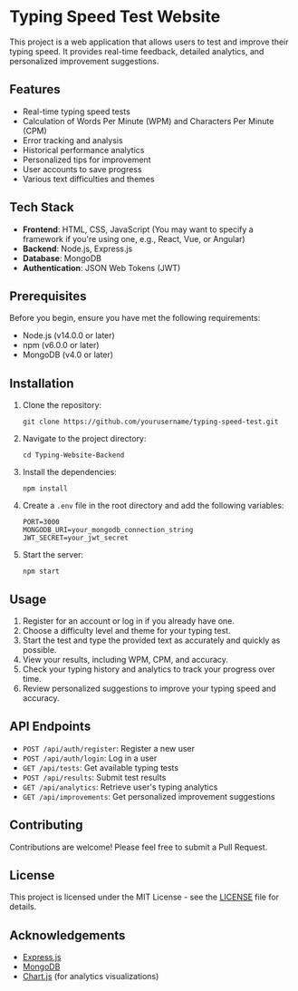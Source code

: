 # Typing Speed Test Website

This project is a web application that allows users to test and improve their typing speed. It provides real-time feedback, detailed analytics, and personalized improvement suggestions.

## Features

- Real-time typing speed tests
- Calculation of Words Per Minute (WPM) and Characters Per Minute (CPM)
- Error tracking and analysis
- Historical performance analytics
- Personalized tips for improvement
- User accounts to save progress
- Various text difficulties and themes

## Tech Stack

- **Frontend**: HTML, CSS, JavaScript (You may want to specify a framework if you're using one, e.g., React, Vue, or Angular)
- **Backend**: Node.js, Express.js
- **Database**: MongoDB
- **Authentication**: JSON Web Tokens (JWT)

## Prerequisites

Before you begin, ensure you have met the following requirements:

- Node.js (v14.0.0 or later)
- npm (v6.0.0 or later)
- MongoDB (v4.0 or later)

## Installation

1. Clone the repository:

   `git clone https://github.com/yourusername/typing-speed-test.git`

2. Navigate to the project directory:

   `cd Typing-Website-Backend`

3. Install the dependencies:

   `npm install`

4. Create a `.env` file in the root directory and add the following variables:
   ```
   PORT=3000
   MONGODB_URI=your_mongodb_connection_string
   JWT_SECRET=your_jwt_secret
   ```

5. Start the server:

   `npm start`

## Usage

1. Register for an account or log in if you already have one.
2. Choose a difficulty level and theme for your typing test.
3. Start the test and type the provided text as accurately and quickly as possible.
4. View your results, including WPM, CPM, and accuracy.
5. Check your typing history and analytics to track your progress over time.
6. Review personalized suggestions to improve your typing speed and accuracy.

## API Endpoints

- `POST /api/auth/register`: Register a new user
- `POST /api/auth/login`: Log in a user
- `GET /api/tests`: Get available typing tests
- `POST /api/results`: Submit test results
- `GET /api/analytics`: Retrieve user's typing analytics
- `GET /api/improvements`: Get personalized improvement suggestions

## Contributing

Contributions are welcome! Please feel free to submit a Pull Request.

## License

This project is licensed under the MIT License - see the [LICENSE](LICENSE) file for details.

## Acknowledgements

- [Express.js](https://expressjs.com/)
- [MongoDB](https://www.mongodb.com/)
- [Chart.js](https://www.chartjs.org/) (for analytics visualizations)
